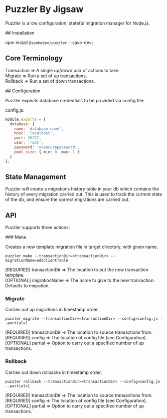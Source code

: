 # Puzzler By Jigsaw

Puzzler is a low configuration, stateful migration manager for Node.js.

## Installation

npm install `@spokedev/puzzler` --save-dev;

## Core Terminology

Transaction => A single up/down pair of actions to take.   
Migrate => Run a set of up transactions.   
Rollback => Run a set of down transactions.   

## Configuration

Puzzler expects database credentials to be provided via config file:

config.js:
```js
module.exports = {
  database: {
    name: 'database name',
    host: 'localhost',
    port: 26257,
    user: 'root',
    password: 'unsecurepassword',
    pool_size: { min: 0, max: 1 }
  }
};

```

## State Management

Puzzler will create a migrations history table in your db which contains the history of every migration carried out. This is used to track the current state of the db, and ensure the correct migrations are carried out. 

## API

Puzzler supports three actions:

### Make

Creates a new template migration file in target directory, with given name.   

`puzzler make --transactionDir=<transactionDir> --migrationName=addClientTable`

[REQUIRED] transactionDir => The location to put the new transaction template.    
[OPTIONAL] migrationName => The name to give to the new transaction. Defaults to migration.    

### Migrate

Carries out up migrations in timestamp order.    

`puzzler migrate --transactionDir=<transactionDir> --config=config.js --partial=1`

[REQUIRED] transactionDir => The location to source transactions from.     
[REQUIRED] config => The location of config file (see Configuration).
[OPTIONAL] partial => Option to carry out a specified number of up transactions. 

### Rollback

Carries out down rollbacks in timestamp order.    

`puzzler rollback --transactionDir=<transactionDir> --config=config.js --partial=1`

[REQUIRED] transactionDir => The location to source transactions from.     
[REQUIRED] config => The location of config file (see Configuration).
[OPTIONAL] partial => Option to carry out a specified number of up transactions. 